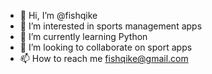 - 👋 Hi, I’m @fishqike
- 👀 I’m interested in sports management apps
- 🌱 I’m currently learning Python
- 💞️ I’m looking to collaborate on sport apps
- 📫 How to reach me fishqike@gmail.com

<!---
fishqike/fishqike is a ✨ special ✨ repository because its `README.md` (this file) appears on your GitHub profile.
You can click the Preview link to take a look at your changes.
--->
